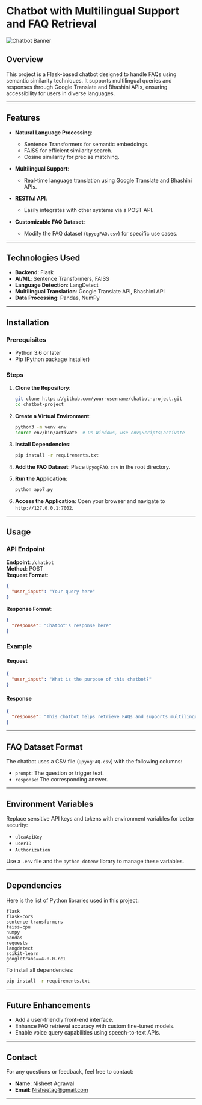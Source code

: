 
# Chatbot with Multilingual Support and FAQ Retrieval

![Chatbot Banner](https://img.freepik.com/free-vector/voice-assistant-abstract-concept-vector-illustration_335657-3969.jpg)

## Overview

This project is a Flask-based chatbot designed to handle FAQs using semantic similarity techniques. It supports multilingual queries and responses through Google Translate and Bhashini APIs, ensuring accessibility for users in diverse languages.

---

## Features

- **Natural Language Processing**:
  - Sentence Transformers for semantic embeddings.
  - FAISS for efficient similarity search.
  - Cosine similarity for precise matching.
  
- **Multilingual Support**:
  - Real-time language translation using Google Translate and Bhashini APIs.
  
- **RESTful API**:
  - Easily integrates with other systems via a POST API.

- **Customizable FAQ Dataset**:
  - Modify the FAQ dataset (`UpyogFAQ.csv`) for specific use cases.

---

## Technologies Used

- **Backend**: Flask
- **AI/ML**: Sentence Transformers, FAISS
- **Language Detection**: LangDetect
- **Multilingual Translation**: Google Translate API, Bhashini API
- **Data Processing**: Pandas, NumPy

---

## Installation

### Prerequisites

- Python 3.6 or later
- Pip (Python package installer)

### Steps

1. **Clone the Repository**:
   ```bash
   git clone https://github.com/your-username/chatbot-project.git
   cd chatbot-project
   ```

2. **Create a Virtual Environment**:
   ```bash
   python3 -m venv env
   source env/bin/activate  # On Windows, use env\Scripts\activate
   ```

3. **Install Dependencies**:
   ```bash
   pip install -r requirements.txt
   ```

4. **Add the FAQ Dataset**:
   Place `UpyogFAQ.csv` in the root directory.

5. **Run the Application**:
   ```bash
   python app7.py
   ```

6. **Access the Application**:
   Open your browser and navigate to `http://127.0.0.1:7002`.

---

## Usage

### API Endpoint

**Endpoint**: `/chatbot`  
**Method**: POST  
**Request Format**:
```json
{
  "user_input": "Your query here"
}
```

**Response Format**:
```json
{
  "response": "Chatbot's response here"
}
```

### Example

#### Request
```json
{
  "user_input": "What is the purpose of this chatbot?"
}
```

#### Response
```json
{
  "response": "This chatbot helps retrieve FAQs and supports multilingual queries."
}
```

---

## FAQ Dataset Format

The chatbot uses a CSV file (`UpyogFAQ.csv`) with the following columns:

- `prompt`: The question or trigger text.
- `response`: The corresponding answer.

---

## Environment Variables

Replace sensitive API keys and tokens with environment variables for better security:

- `ulcaApiKey`
- `userID`
- `Authorization`

Use a `.env` file and the `python-dotenv` library to manage these variables.

---

## Dependencies

Here is the list of Python libraries used in this project:

```plaintext
flask
flask-cors
sentence-transformers
faiss-cpu
numpy
pandas
requests
langdetect
scikit-learn
googletrans==4.0.0-rc1
```

To install all dependencies:
```bash
pip install -r requirements.txt
```

---

## Future Enhancements

- Add a user-friendly front-end interface.
- Enhance FAQ retrieval accuracy with custom fine-tuned models.
- Enable voice query capabilities using speech-to-text APIs.

---

## Contact

For any questions or feedback, feel free to contact:

- **Name**: Nisheet Agrawal  
- **Email**: [Nisheetag@gmail.com](mailto:Nisheetag@gmail.com)  

---


